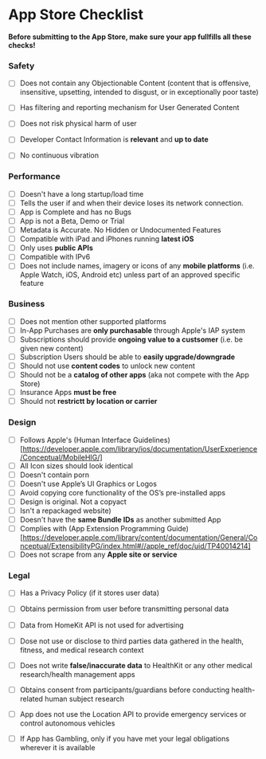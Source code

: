 App Store Checklist
===================


**Before submitting to the App Store, make sure your app fullfills all these checks!**


### Safety
- [ ] Does not contain any Objectionable Content (content that is offensive, insensitive, upsetting, intended to disgust, or in exceptionally poor taste)
- [ ] Has filtering and reporting mechanism for User Generated Content
- [ ] Does not risk physical harm of user
- [ ] Developer Contact Information is **relevant** and **up to date**
- [ ] No continuous vibration


### Performance
- [ ] Doesn't have a long startup/load time
- [ ] Tells the user if and when their device loses its network connection.
- [ ] App is Complete and has no Bugs
- [ ] App is not a Beta, Demo or Trial
- [ ] Metadata is Accurate. No Hidden or Undocumented Features
- [ ] Compatible with iPad and iPhones running **latest iOS**
- [ ] Only uses **public APIs** 
- [ ] Compatible with IPv6
- [ ] Does not include names, imagery or icons of any **mobile platforms** (i.e. Apple Watch, iOS, Android etc) unless part of an approved specific feature

### Business
- [ ] Does not mention other supported platforms
- [ ] In-App Purchases are **only purchasable** through Apple's IAP system
- [ ] Subscriptions should provide **ongoing value to a custsomer** (i.e. be given new content)
- [ ] Subscription Users should be able to **easily upgrade/downgrade**
- [ ] Should not use **content codes** to unlock new content
- [ ] Should not be a **catalog of other apps** (aka not compete with the App Store)
- [ ] Insurance Apps **must be free**
- [ ] Should not **restrictt by location or carrier**

### Design
- [ ] Follows Apple's (Human Interface Guidelines)[https://developer.apple.com/library/ios/documentation/UserExperience/Conceptual/MobileHIG/]
- [ ] All Icon sizes should look identical
- [ ] Doesn't contain porn
- [ ] Doesn't use Apple’s UI Graphics or Logos
- [ ] Avoid copying core functionality of the OS’s pre-installed apps
- [ ] Design is original. Not a copyact
- [ ] Isn't a repackaged website)
- [ ] Doesn't have the **same Bundle IDs** as another submitted App
- [ ] Complies with (App Extension Programming Guide)[https://developer.apple.com/library/content/documentation/General/Conceptual/ExtensibilityPG/index.html#//apple_ref/doc/uid/TP40014214] 
- [ ] Does not scrape from any **Apple site or service**

### Legal
- [ ] Has a Privacy Policy (if it stores user data)
- [ ] Obtains permission from user before transmitting personal data
- [ ] Data from HomeKit API is not used for advertising
- [ ] Dose not use or disclose to third parties data gathered in the health, fitness, and medical research context
- [ ] Does not write **false/inaccurate data** to HealthKit or any other medical research/health management apps
- [ ] Obtains consent from participants/guardians before conducting health-related human subject research
- [ ] App does not use the Location API to provide emergency services or control autonomous vehicles
- [ ] If App has Gambling, only if you have met your legal obligations wherever it is available



